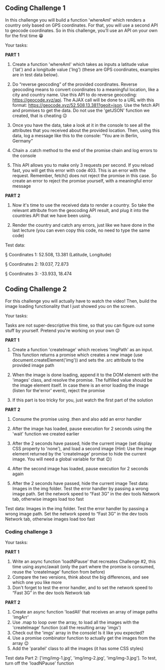 ## Coding Challenge 1

In this challenge you will build a function 'whereAmI' which renders a country only based on GPS coordinates. For that, you will use a second API to geocode coordinates. So in this challenge, you’ll use an API on your own for the first time 😁

Your tasks:

**PART 1**

1. Create a function 'whereAmI' which takes as inputs a latitude value ('lat') and a longitude value ('lng') (these are GPS coordinates, examples are in test data below).

2. Do “reverse geocoding” of the provided coordinates. Reverse geocoding means to convert coordinates to a meaningful location, like a city and country name. Use this API to do reverse geocoding: https://geocode.xyz/api. The AJAX call will be done to a URL with this format: https://geocode.xyz/52.508,13.381?geoit=json. Use the fetch API and promises to get the data. Do not use the 'getJSON' function we created, that is cheating 😉

3. Once you have the data, take a look at it in the console to see all the attributes that you received about the provided location. Then, using this data, log a message like this to the console: “You are in Berlin, Germany”

4. Chain a .catch method to the end of the promise chain and log errors to the console

5. This API allows you to make only 3 requests per second. If you reload fast, you will get this error with code 403. This is an error with the request. Remember, fetch() does not reject the promise in this case. So create an error to reject the promise yourself, with a meaningful error message

**PART 2**

1. Now it's time to use the received data to render a country. So take the relevant attribute from the geocoding API result, and plug it into the countries API that we have been using.

2. Render the country and catch any errors, just like we have done in the last lecture (you can even copy this code, no need to type the same code)

Test data:

§ Coordinates 1: 52.508, 13.381 (Latitude, Longitude)

§ Coordinates 2: 19.037, 72.873

§ Coordinates 3: -33.933, 18.474

## Coding Challenge 2

For this challenge you will actually have to watch the video! Then, build the image loading functionality that I just showed you on the screen.

Your tasks:

Tasks are not super-descriptive this time, so that you can figure out some stuff by yourself. Pretend you're working on your own 😉

**PART 1**

1. Create a function 'createImage' which receives 'imgPath' as an input. This function returns a promise which creates a new image (use document.createElement('img')) and sets the .src attribute to the provided image path

2. When the image is done loading, append it to the DOM element with the 'images' class, and resolve the promise. The fulfilled value should be the image element itself. In case there is an error loading the image (listen for the'error' event), reject the promise

3. If this part is too tricky for you, just watch the first part of the solution

**PART 2**

1. Consume the promise using .then and also add an error handler

2. After the image has loaded, pause execution for 2 seconds using the 'wait' function we created earlier

3. After the 2 seconds have passed, hide the current image (set display CSS property to 'none'), and load a second image (Hint: Use the image element returned by the 'createImage' promise to hide the current image. You will
need a global variable for that 😉)

4. After the second image has loaded, pause execution for 2 seconds again

5. After the 2 seconds have passed, hide the current image
Test data: Images in the img folder. Test the error handler by passing a wrong
image path. Set the network speed to “Fast 3G” in the dev tools Network tab, otherwise images load too fast

Test data: Images in the img folder. Test the error handler by passing a wrong image path. Set the network speed to “Fast 3G” in the dev tools Network tab, otherwise images load too fast

### Coding challenge 3

Your tasks:

**PART 1**

1. Write an async function 'loadNPause' that recreates Challenge #2, this time using async/await (only the part where the promise is consumed, reuse the 'createImage' function from before)
2. Compare the two versions, think about the big differences, and see which one you like more
3. Don't forget to test the error handler, and to set the network speed to “Fast 3G” in the dev tools Network tab

**PART 2**

1. Create an async function 'loadAll' that receives an array of image paths 'imgArr'
2. Use .map to loop over the array, to load all the images with the 'createImage' function (call the resulting array 'imgs')
3. Check out the 'imgs' array in the console! Is it like you expected?
4. Use a promise combinator function to actually get the images from the array 😉
5. Add the 'parallel' class to all the images (it has some CSS styles)

Test data Part 2: ['img/img-1.jpg', 'img/img-2.jpg', 'img/img-3.jpg']. To test, turn off the 'loadNPause' function
